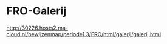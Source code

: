 # FRO-Galerij

http://30226.hosts2.ma-cloud.nl/bewijzenmap/periode1.3/FRO/html/galerij/galerij.html

